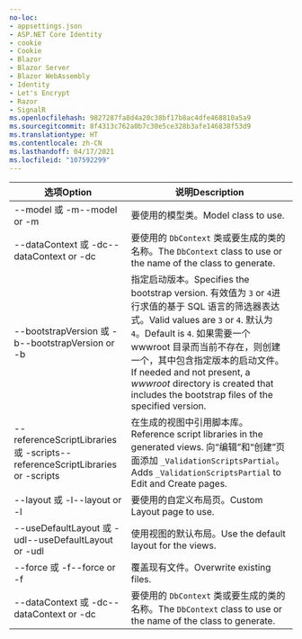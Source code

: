 ```yaml
---
no-loc:
- appsettings.json
- ASP.NET Core Identity
- cookie
- Cookie
- Blazor
- Blazor Server
- Blazor WebAssembly
- Identity
- Let's Encrypt
- Razor
- SignalR
ms.openlocfilehash: 9827287fa8d4a20c38bf17b8ac4dfe468810a5a9
ms.sourcegitcommit: 8f4313c762a0b7c30e5ce328b3afe146838f53d9
ms.translationtype: HT
ms.contentlocale: zh-CN
ms.lasthandoff: 04/17/2021
ms.locfileid: "107592299"
---
```

<!-- Options common to Razor Pages and Controller -->
| <span data-ttu-id="58a8a-101">选项</span><span class="sxs-lookup"><span data-stu-id="58a8a-101">Option</span></span>               | <span data-ttu-id="58a8a-102">说明</span><span class="sxs-lookup"><span data-stu-id="58a8a-102">Description</span></span>|
| ----------------- | ------------ |
| <span data-ttu-id="58a8a-103">--model 或 -m</span><span class="sxs-lookup"><span data-stu-id="58a8a-103">--model or -m</span></span>  | <span data-ttu-id="58a8a-104">要使用的模型类。</span><span class="sxs-lookup"><span data-stu-id="58a8a-104">Model class to use.</span></span> |
| <span data-ttu-id="58a8a-105">--dataContext 或 -dc</span><span class="sxs-lookup"><span data-stu-id="58a8a-105">--dataContext or -dc</span></span>  | <span data-ttu-id="58a8a-106">要使用的 `DbContext` 类或要生成的类的名称。</span><span class="sxs-lookup"><span data-stu-id="58a8a-106">The `DbContext` class to use or the name of the class to generate.</span></span> |
| <span data-ttu-id="58a8a-107">--bootstrapVersion 或 -b</span><span class="sxs-lookup"><span data-stu-id="58a8a-107">--bootstrapVersion or -b</span></span>  | <span data-ttu-id="58a8a-108">指定启动版本。</span><span class="sxs-lookup"><span data-stu-id="58a8a-108">Specifies the bootstrap version.</span></span> <span data-ttu-id="58a8a-109">有效值为 `3` or `4`进行求值的基于 SQL 语言的筛选器表达式。</span><span class="sxs-lookup"><span data-stu-id="58a8a-109">Valid values are `3` or `4`.</span></span> <span data-ttu-id="58a8a-110">默认为 `4`。</span><span class="sxs-lookup"><span data-stu-id="58a8a-110">Default is `4`.</span></span> <span data-ttu-id="58a8a-111">如果需要一个 wwwroot 目录而当前不存在，则创建一个，其中包含指定版本的启动文件。</span><span class="sxs-lookup"><span data-stu-id="58a8a-111">If needed and not present, a *wwwroot* directory is created that includes the bootstrap files of the specified version.</span></span> |
| <span data-ttu-id="58a8a-112">--referenceScriptLibraries 或 -scripts</span><span class="sxs-lookup"><span data-stu-id="58a8a-112">--referenceScriptLibraries or -scripts</span></span> |  <span data-ttu-id="58a8a-113">在生成的视图中引用脚本库。</span><span class="sxs-lookup"><span data-stu-id="58a8a-113">Reference script libraries in the generated views.</span></span> <span data-ttu-id="58a8a-114">向“编辑”和“创建”页面添加 `_ValidationScriptsPartial`。</span><span class="sxs-lookup"><span data-stu-id="58a8a-114">Adds `_ValidationScriptsPartial` to Edit and Create pages.</span></span> |
| <span data-ttu-id="58a8a-115">--layout 或 -l</span><span class="sxs-lookup"><span data-stu-id="58a8a-115">--layout or -l</span></span> | <span data-ttu-id="58a8a-116">要使用的自定义布局页。</span><span class="sxs-lookup"><span data-stu-id="58a8a-116">Custom Layout page to use.</span></span> |
| <span data-ttu-id="58a8a-117">--useDefaultLayout 或 -udl</span><span class="sxs-lookup"><span data-stu-id="58a8a-117">--useDefaultLayout or -udl</span></span> | <span data-ttu-id="58a8a-118">使用视图的默认布局。</span><span class="sxs-lookup"><span data-stu-id="58a8a-118">Use the default layout for the views.</span></span> |
| <span data-ttu-id="58a8a-119">--force 或 -f</span><span class="sxs-lookup"><span data-stu-id="58a8a-119">--force or -f</span></span> | <span data-ttu-id="58a8a-120">覆盖现有文件。</span><span class="sxs-lookup"><span data-stu-id="58a8a-120">Overwrite existing files.</span></span> |
| <span data-ttu-id="58a8a-121">--dataContext 或 -dc</span><span class="sxs-lookup"><span data-stu-id="58a8a-121">--dataContext or -dc</span></span>  | <span data-ttu-id="58a8a-122">要使用的 `DbContext` 类或要生成的类的名称。</span><span class="sxs-lookup"><span data-stu-id="58a8a-122">The `DbContext` class to use or the name of the class to generate.</span></span> |
